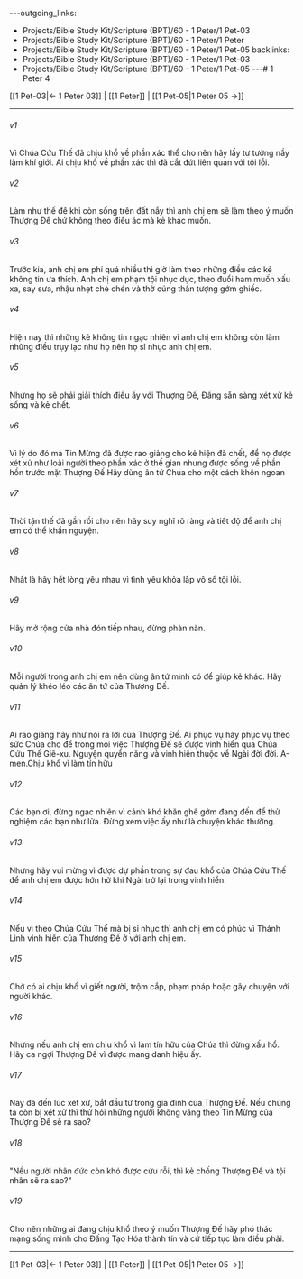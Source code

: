 ---outgoing_links:
  - Projects/Bible Study Kit/Scripture (BPT)/60 - 1 Peter/1 Pet-03
  - Projects/Bible Study Kit/Scripture (BPT)/60 - 1 Peter/1 Peter
  - Projects/Bible Study Kit/Scripture (BPT)/60 - 1 Peter/1 Pet-05
backlinks:
  - Projects/Bible Study Kit/Scripture (BPT)/60 - 1 Peter/1 Pet-03
  - Projects/Bible Study Kit/Scripture (BPT)/60 - 1 Peter/1 Pet-05
---# 1 Peter 4

[[1 Pet-03|← 1 Peter 03]] | [[1 Peter]] | [[1 Pet-05|1 Peter 05 →]]
***



###### v1 
Vì Chúa Cứu Thế đã chịu khổ về phần xác thể cho nên hãy lấy tư tưởng nầy làm khí giới. Ai chịu khổ về phần xác thì đã cắt đứt liên quan với tội lỗi. 

###### v2 
Làm như thế để khi còn sống trên đất nầy thì anh chị em sẽ làm theo ý muốn Thượng Đế chứ không theo điều ác mà kẻ khác muốn. 

###### v3 
Trước kia, anh chị em phí quá nhiều thì giờ làm theo những điều các kẻ không tin ưa thích. Anh chị em phạm tội nhục dục, theo đuổi ham muốn xấu xa, say sưa, nhậu nhẹt chè chén và thờ cúng thần tượng gớm ghiếc. 

###### v4 
Hiện nay thì những kẻ không tin ngạc nhiên vì anh chị em không còn làm những điều trụy lạc như họ nên họ sỉ nhục anh chị em. 

###### v5 
Nhưng họ sẽ phải giải thích điều ấy với Thượng Đế, Đấng sẵn sàng xét xử kẻ sống và kẻ chết. 

###### v6 
Vì lý do đó mà Tin Mừng đã được rao giảng cho kẻ hiện đã chết, để họ được xét xử như loài người theo phần xác ở thế gian nhưng được sống về phần hồn trước mặt Thượng Đế.Hãy dùng ân tứ Chúa cho một cách khôn ngoan 

###### v7 
Thời tận thế đã gần rồi cho nên hãy suy nghĩ rõ ràng và tiết độ để anh chị em có thể khẩn nguyện. 

###### v8 
Nhất là hãy hết lòng yêu nhau vì tình yêu khỏa lấp vô số tội lỗi. 

###### v9 
Hãy mở rộng cửa nhà đón tiếp nhau, đừng phàn nàn. 

###### v10 
Mỗi người trong anh chị em nên dùng ân tứ mình có để giúp kẻ khác. Hãy quản lý khéo léo các ân tứ của Thượng Đế. 

###### v11 
Ai rao giảng hãy như nói ra lời của Thượng Đế. Ai phục vụ hãy phục vụ theo sức Chúa cho để trong mọi việc Thượng Đế sẽ được vinh hiển qua Chúa Cứu Thế Giê-xu. Nguyện quyền năng và vinh hiển thuộc về Ngài đời đời. A-men.Chịu khổ vì làm tín hữu 

###### v12 
Các bạn ơi, đừng ngạc nhiên vì cảnh khó khăn ghê gớm đang đến để thử nghiệm các bạn như lửa. Đừng xem việc ấy như là chuyện khác thường. 

###### v13 
Nhưng hãy vui mừng vì được dự phần trong sự đau khổ của Chúa Cứu Thế để anh chị em được hớn hở khi Ngài trở lại trong vinh hiển. 

###### v14 
Nếu vì theo Chúa Cứu Thế mà bị sỉ nhục thì anh chị em có phúc vì Thánh Linh vinh hiển của Thượng Đế ở với anh chị em. 

###### v15 
Chớ có ai chịu khổ vì giết người, trộm cắp, phạm pháp hoặc gây chuyện với người khác. 

###### v16 
Nhưng nếu anh chị em chịu khổ vì làm tín hữu của Chúa thì đừng xấu hổ. Hãy ca ngợi Thượng Đế vì được mang danh hiệu ấy. 

###### v17 
Nay đã đến lúc xét xử, bắt đầu từ trong gia đình của Thượng Đế. Nếu chúng ta còn bị xét xử thì thử hỏi những người không vâng theo Tin Mừng của Thượng Đế sẽ ra sao? 

###### v18 
"Nếu người nhân đức còn khó được cứu rỗi, thì kẻ chống Thượng Đế và tội nhân sẽ ra sao?" 

###### v19 
Cho nên những ai đang chịu khổ theo ý muốn Thượng Đế hãy phó thác mạng sống mình cho Đấng Tạo Hóa thành tín và cứ tiếp tục làm điều phải.

***
[[1 Pet-03|← 1 Peter 03]] | [[1 Peter]] | [[1 Pet-05|1 Peter 05 →]]
